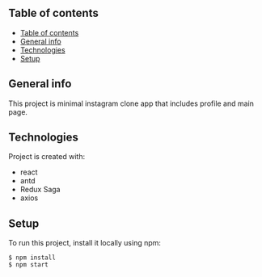 ## Table of contents
- [Table of contents](#table-of-contents)
- [General info](#general-info)
- [Technologies](#technologies)
- [Setup](#setup)

## General info
This project is minimal instagram clone app that includes profile and main page. 

## Technologies
Project is created with:
* react
* antd
* Redux Saga
* axios
	
## Setup
To run this project, install it locally using npm:

```
$ npm install
$ npm start
```